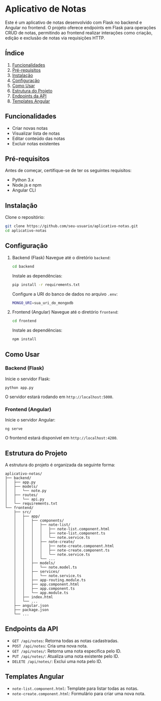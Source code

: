 # Aplicativo de Notas

Este é um aplicativo de notas desenvolvido com Flask no backend e Angular no frontend. O projeto oferece endpoints em Flask para operações CRUD de notas, permitindo ao frontend realizar interações como criação, edição e exclusão de notas via requisições HTTP.

## Índice

1. [Funcionalidades](#funcionalidades)
2. [Pré-requisitos](#pré-requisitos)
3. [Instalação](#instalação)
4. [Configuração](#configuração)
5. [Como Usar](#como-usar)
6. [Estrutura do Projeto](#estrutura-do-projeto)
7. [Endpoints da API](#endpoints-da-api)
8. [Templates Angular](#templates-angular)

## Funcionalidades

- Criar novas notas
- Visualizar lista de notas
- Editar conteúdo das notas
- Excluir notas existentes

## Pré-requisitos

Antes de começar, certifique-se de ter os seguintes requisitos:

- Python 3.x
- Node.js e npm
- Angular CLI

## Instalação

Clone o repositório:
```bash
git clone https://github.com/seu-usuario/aplicativo-notas.git
cd aplicativo-notas
```

## Configuração

1. Backend (Flask)
    Navegue até o diretório `backend`:
    ```bash
    cd backend
    ```

    Instale as dependências:
    ```bash
    pip install -r requirements.txt
    ```

    Configure a URI do banco de dados no arquivo `.env`:
    ```bash
    MONGO_URI=sua_uri_do_mongodb
    ```

2. Frontend (Angular)
    Navegue até o diretório `frontend`:
    ```bash
    cd frontend
    ```

    Instale as dependências:
    ```bash
    npm install
    ```

## Como Usar

### Backend (Flask)

Inicie o servidor Flask:

    python app.py

O servidor estará rodando em `http://localhost:5000`.

### Frontend (Angular)

Inicie o servidor Angular:

    ng serve

O frontend estará disponível em `http://localhost:4200`.

## Estrutura do Projeto

A estrutura do projeto é organizada da seguinte forma:

```
aplicativo-notas/
├── backend/
│   ├── app.py
│   ├── models/
│   │   └── note.py
│   ├── routes/
│   │   └── api.py
│   └── requirements.txt
└── frontend/
    ├── src/
    │   ├── app/
    │   │   ├── components/
    │   │   │   ├── note-list/
    │   │   │   │   ├── note-list.component.html
    │   │   │   │   ├── note-list.component.ts
    │   │   │   │   └── note.service.ts
    │   │   │   ├── note-create/
    │   │   │   │   ├── note-create.component.html
    │   │   │   │   ├── note-create.component.ts
    │   │   │   │   └── note.service.ts
    │   │   │   └── ...
    │   │   ├── models/
    │   │   │   └── note.model.ts
    │   │   ├── services/
    │   │   │   └── note.service.ts
    │   │   ├── app-routing.module.ts
    │   │   ├── app.component.html
    │   │   ├── app.component.ts
    │   │   └── app.module.ts
    │   ├── index.html
    │   └── ...
    ├── angular.json
    ├── package.json
    └── ...
```

## Endpoints da API
* `GET /api/notes`: Retorna todas as notas cadastradas.
* `POST /api/notes`: Cria uma nova nota.
* `GET /api/notes/`: Retorna uma nota específica pelo ID.
* `PUT /api/notes/`: Atualiza uma nota existente pelo ID.
* `DELETE /api/notes/`: Exclui uma nota pelo ID.

## Templates Angular
* `note-list.component.html`: Template para listar todas as notas.
* `note-create.component.html`: Formulário para criar uma nova nota.
